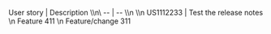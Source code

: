 User story | Description \\\n\\ -- | -- \\\n \\\n US1112233 | Test the release notes \n Feature 411 \n Feature/change 311